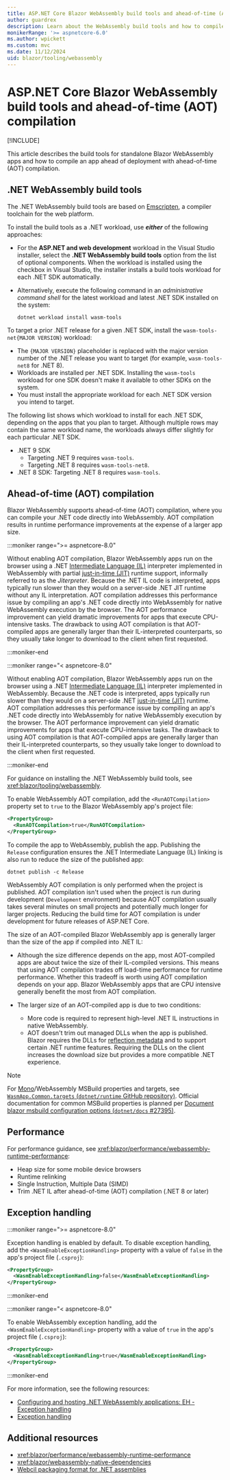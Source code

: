```yaml
---
title: ASP.NET Core Blazor WebAssembly build tools and ahead-of-time (AOT) compilation
author: guardrex
description: Learn about the WebAssembly build tools and how to compile a Blazor WebAssembly app ahead of deployment with ahead-of-time (AOT) compilation.
monikerRange: '>= aspnetcore-6.0'
ms.author: wpickett
ms.custom: mvc
ms.date: 11/12/2024
uid: blazor/tooling/webassembly
---
```

# ASP.NET Core Blazor WebAssembly build tools and ahead-of-time (AOT) compilation

[!INCLUDE[](~/includes/not-latest-version.md)]

This article describes the build tools for standalone Blazor WebAssembly apps and how to compile an app ahead of deployment with ahead-of-time (AOT) compilation.

## .NET WebAssembly build tools

The .NET WebAssembly build tools are based on [Emscripten](https://emscripten.org/), a compiler toolchain for the web platform.

To install the build tools as a .NET workload, use ***either*** of the following approaches:

* For the **ASP.NET and web development** workload in the Visual Studio installer, select the **.NET WebAssembly build tools** option from the list of optional components. When the workload is installed using the checkbox in Visual Studio, the installer installs a build tools workload for each .NET SDK automatically.
* Alternatively, execute the following command in an *administrative command shell* for the latest workload and latest .NET SDK installed on the system:

  ```dotnetcli
  dotnet workload install wasm-tools
  ```

To target a prior .NET release for a given .NET SDK, install the `wasm-tools-net{MAJOR VERSION}` workload:

* The `{MAJOR VERSION}` placeholder is replaced with the major version number of the .NET release you want to target (for example, `wasm-tools-net8` for .NET 8).
* Workloads are installed per .NET SDK. Installing the `wasm-tools` workload for one SDK doesn't make it available to other SDKs on the system.
* You must install the appropriate workload for each .NET SDK version you intend to target.

The following list shows which workload to install for each .NET SDK, depending on the apps that you plan to target. Although multiple rows may contain the same workload name, the workloads always differ slightly for each particular .NET SDK.

<!-- UPDATE 10.0 - Surface new content 

* .NET 10 SDK
  * Targeting .NET 10 requires `wasm-tools`.
  * Targeting .NET 9 requires `wasm-tools-net9`.
  * Targeting .NET 8 requires `wasm-tools-net8`.

-->

* .NET 9 SDK
  * Targeting .NET 9 requires `wasm-tools`.
  * Targeting .NET 8 requires `wasm-tools-net8`.
* .NET 8 SDK: Targeting .NET 8 requires `wasm-tools`.

## Ahead-of-time (AOT) compilation

Blazor WebAssembly supports ahead-of-time (AOT) compilation, where you can compile your .NET code directly into WebAssembly. AOT compilation results in runtime performance improvements at the expense of a larger app size.

:::moniker range=">= aspnetcore-8.0"

Without enabling AOT compilation, Blazor WebAssembly apps run on the browser using a .NET [Intermediate Language (IL)](/dotnet/standard/glossary#il) interpreter implemented in WebAssembly with partial [just-in-time (JIT)](/dotnet/standard/glossary#jit) runtime support, informally referred to as the *Jiterpreter*. Because the .NET IL code is interpreted, apps typically run slower than they would on a server-side .NET JIT runtime without any IL interpretation. AOT compilation addresses this performance issue by compiling an app's .NET code directly into WebAssembly for native WebAssembly execution by the browser. The AOT performance improvement can yield dramatic improvements for apps that execute CPU-intensive tasks. The drawback to using AOT compilation is that AOT-compiled apps are generally larger than their IL-interpreted counterparts, so they usually take longer to download to the client when first requested.

:::moniker-end

:::moniker range="< aspnetcore-8.0"

Without enabling AOT compilation, Blazor WebAssembly apps run on the browser using a .NET [Intermediate Language (IL)](/dotnet/standard/glossary#il) interpreter implemented in WebAssembly. Because the .NET code is interpreted, apps typically run slower than they would on a server-side .NET [just-in-time (JIT)](/dotnet/standard/glossary#jit) runtime. AOT compilation addresses this performance issue by compiling an app's .NET code directly into WebAssembly for native WebAssembly execution by the browser. The AOT performance improvement can yield dramatic improvements for apps that execute CPU-intensive tasks. The drawback to using AOT compilation is that AOT-compiled apps are generally larger than their IL-interpreted counterparts, so they usually take longer to download to the client when first requested.

:::moniker-end

For guidance on installing the .NET WebAssembly build tools, see <xref:blazor/tooling/webassembly>.

To enable WebAssembly AOT compilation, add the `<RunAOTCompilation>` property set to `true` to the Blazor WebAssembly app's project file:

```xml
<PropertyGroup>
  <RunAOTCompilation>true</RunAOTCompilation>
</PropertyGroup>
```

To compile the app to WebAssembly, publish the app. Publishing the `Release` configuration ensures the .NET Intermediate Language (IL) linking is also run to reduce the size of the published app:

```dotnetcli
dotnet publish -c Release
```

WebAssembly AOT compilation is only performed when the project is published. AOT compilation isn't used when the project is run during development (`Development` environment) because AOT compilation usually takes several minutes on small projects and potentially much longer for larger projects. Reducing the build time for AOT compilation is under development for future releases of ASP.NET Core.

The size of an AOT-compiled Blazor WebAssembly app is generally larger than the size of the app if compiled into .NET IL:

* Although the size difference depends on the app, most AOT-compiled apps are about twice the size of their IL-compiled versions. This means that using AOT compilation trades off load-time performance for runtime performance. Whether this tradeoff is worth using AOT compilation depends on your app. Blazor WebAssembly apps that are CPU intensive generally benefit the most from AOT compilation.

* The larger size of an AOT-compiled app is due to two conditions:

  * More code is required to represent high-level .NET IL instructions in native WebAssembly.
  * AOT doesn't trim out managed DLLs when the app is published. Blazor requires the DLLs for [reflection metadata](/dotnet/csharp/advanced-topics/reflection-and-attributes/) and to support certain .NET runtime features. Requiring the DLLs on the client increases the download size but provides a more compatible .NET experience.

> [!NOTE]
> For [Mono](https://github.com/mono/mono)/WebAssembly MSBuild properties and targets, see [`WasmApp.Common.targets` (`dotnet/runtime` GitHub repository)](https://github.com/dotnet/runtime/blob/main/src/mono/wasm/build/WasmApp.Common.targets). Official documentation for common MSBuild properties is planned per [Document blazor msbuild configuration options (`dotnet/docs` #27395)](https://github.com/dotnet/docs/issues/27395).

## Performance

For performance guidance, see <xref:blazor/performance/webassembly-runtime-performance>:

* Heap size for some mobile device browsers
* Runtime relinking
* Single Instruction, Multiple Data (SIMD)
* Trim .NET IL after ahead-of-time (AOT) compilation (.NET 8 or later)

## Exception handling

:::moniker range=">= aspnetcore-8.0"

Exception handling is enabled by default. To disable exception handling, add the `<WasmEnableExceptionHandling>` property with a value of `false` in the app's project file (`.csproj`):

```xml
<PropertyGroup>
  <WasmEnableExceptionHandling>false</WasmEnableExceptionHandling>
</PropertyGroup>
```

:::moniker-end

:::moniker range="< aspnetcore-8.0"

To enable WebAssembly exception handling, add the `<WasmEnableExceptionHandling>` property with a value of `true` in the app's project file (`.csproj`):

```xml
<PropertyGroup>
  <WasmEnableExceptionHandling>true</WasmEnableExceptionHandling>
</PropertyGroup>
```

:::moniker-end

For more information, see the following resources:

* [Configuring and hosting .NET WebAssembly applications: EH - Exception handling](https://github.com/dotnet/runtime/blob/main/src/mono/wasm/features.md#eh---exception-handling)
* [Exception handling](https://github.com/WebAssembly/exception-handling/blob/master/proposals/exception-handling/Exceptions.md)

## Additional resources

* <xref:blazor/performance/webassembly-runtime-performance>
* <xref:blazor/webassembly-native-dependencies>
* [Webcil packaging format for .NET assemblies](xref:blazor/host-and-deploy/webassembly/index#webcil-packaging-format-for-net-assemblies)
